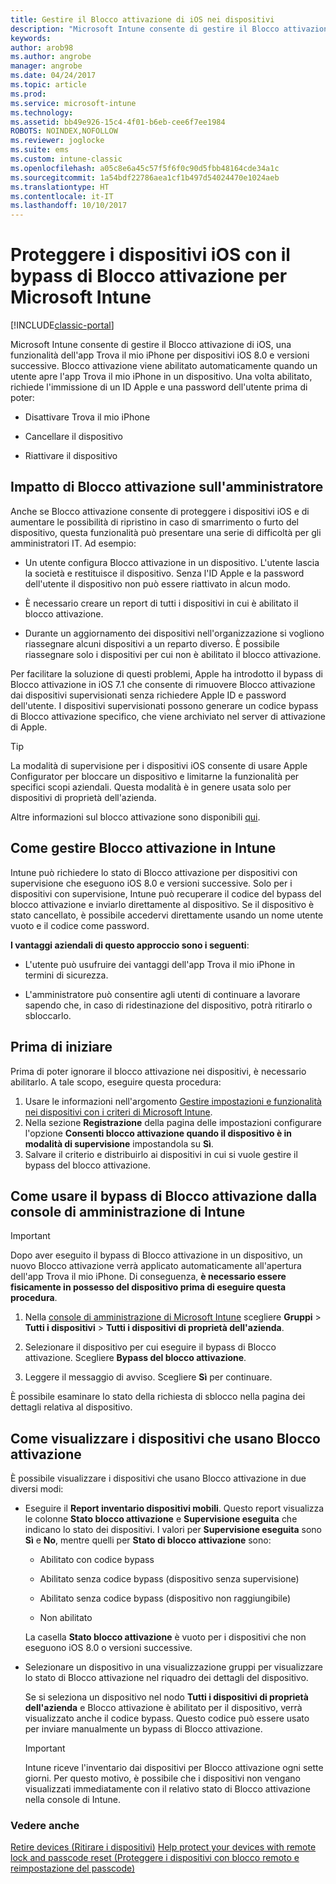 ```yaml
---
title: Gestire il Blocco attivazione di iOS nei dispositivi
description: "Microsoft Intune consente di gestire il Blocco attivazione di iOS, una funzionalità dell'app Trova il mio iPhone per dispositivi iOS 7.1 e versioni successive."
keywords: 
author: arob98
ms.author: angrobe
manager: angrobe
ms.date: 04/24/2017
ms.topic: article
ms.prod: 
ms.service: microsoft-intune
ms.technology: 
ms.assetid: bb49e926-15c4-4f01-b6eb-cee6f7ee1984
ROBOTS: NOINDEX,NOFOLLOW
ms.reviewer: joglocke
ms.suite: ems
ms.custom: intune-classic
ms.openlocfilehash: a05c8e6a45c57f5f6f0c90d5fbb48164cde34a1c
ms.sourcegitcommit: 1a54bdf22786aea1cf1b497d54024470e1024aeb
ms.translationtype: HT
ms.contentlocale: it-IT
ms.lasthandoff: 10/10/2017
---
```

# <a name="help-protect-ios-devices-with-activation-lock-bypass-for-microsoft-intune"></a>Proteggere i dispositivi iOS con il bypass di Blocco attivazione per Microsoft Intune

[!INCLUDE[classic-portal](../includes/classic-portal.md)]

Microsoft Intune consente di gestire il Blocco attivazione di iOS, una funzionalità dell'app Trova il mio iPhone per dispositivi iOS 8.0 e versioni successive. Blocco attivazione viene abilitato automaticamente quando un utente apre l'app Trova il mio iPhone in un dispositivo. Una volta abilitato, richiede l'immissione di un ID Apple e una password dell'utente prima di poter: 

-   Disattivare Trova il mio iPhone

-   Cancellare il dispositivo

-   Riattivare il dispositivo

## <a name="how-activation-lock-affects-you"></a>Impatto di Blocco attivazione sull'amministratore
Anche se Blocco attivazione consente di proteggere i dispositivi iOS e di aumentare le possibilità di ripristino in caso di smarrimento o furto del dispositivo, questa funzionalità può presentare una serie di difficoltà per gli amministratori IT. Ad esempio:

-   Un utente configura Blocco attivazione in un dispositivo. L'utente lascia la società e restituisce il dispositivo. Senza l'ID Apple e la password dell'utente il dispositivo non può essere riattivato in alcun modo.

-   È necessario creare un report di tutti i dispositivi in cui è abilitato il blocco attivazione.

-   Durante un aggiornamento dei dispositivi nell'organizzazione si vogliono riassegnare alcuni dispositivi a un reparto diverso. È possibile riassegnare solo i dispositivi per cui non è abilitato il blocco attivazione.

Per facilitare la soluzione di questi problemi, Apple ha introdotto il bypass di Blocco attivazione in iOS 7.1 che consente di rimuovere Blocco attivazione dai dispositivi supervisionati senza richiedere Apple ID e password dell'utente. I dispositivi supervisionati possono generare un codice bypass di Blocco attivazione specifico, che viene archiviato nel server di attivazione di Apple.

> [!TIP]
> La modalità di supervisione per i dispositivi iOS consente di usare Apple Configurator per bloccare un dispositivo e limitarne la funzionalità per specifici scopi aziendali. Questa modalità è in genere usata solo per dispositivi di proprietà dell'azienda.

Altre informazioni sul blocco attivazione sono disponibili [qui](https://support.apple.com/en-us/HT201365).

## <a name="how-intune-helps-you-manage-activation-lock"></a>Come gestire Blocco attivazione in Intune
Intune può richiedere lo stato di Blocco attivazione per dispositivi con supervisione che eseguono iOS 8.0 e versioni successive. Solo per i dispositivi con supervisione, Intune può recuperare il codice del bypass del blocco attivazione e inviarlo direttamente al dispositivo. Se il dispositivo è stato cancellato, è possibile accedervi direttamente usando un nome utente vuoto e il codice come password.

**I vantaggi aziendali di questo approccio sono i seguenti**:

-   L'utente può usufruire dei vantaggi dell'app Trova il mio iPhone in termini di sicurezza.

-   L'amministratore può consentire agli utenti di continuare a lavorare sapendo che, in caso di ridestinazione del dispositivo, potrà ritirarlo o sbloccarlo.

## <a name="before-you-start"></a>Prima di iniziare

Prima di poter ignorare il blocco attivazione nei dispositivi, è necessario abilitarlo. A tale scopo, eseguire questa procedura:

1. Usare le informazioni nell'argomento [Gestire impostazioni e funzionalità nei dispositivi con i criteri di Microsoft Intune](/intune-classic/deploy-use/ios-policy-settings-in-microsoft-intune).
2. Nella sezione **Registrazione** della pagina delle impostazioni configurare l'opzione **Consenti blocco attivazione quando il dispositivo è in modalità di supervisione** impostandola su **Sì**.
3. Salvare il criterio e distribuirlo ai dispositivi in cui si vuole gestire il bypass del blocco attivazione.

## <a name="how-to-use-activation-lock-bypass-from-the-intune-admin-console"></a>Come usare il bypass di Blocco attivazione dalla console di amministrazione di Intune
> [!IMPORTANT]
> Dopo aver eseguito il bypass di Blocco attivazione in un dispositivo, un nuovo Blocco attivazione verrà applicato automaticamente all'apertura dell'app Trova il mio iPhone. Di conseguenza, **è necessario essere fisicamente in possesso del dispositivo prima di eseguire questa procedura**.

1.  Nella [console di amministrazione di Microsoft Intune](https://manage.microsoft.com) scegliere **Gruppi** &gt; **Tutti i dispositivi** &gt; **Tutti i dispositivi di proprietà dell'azienda**.

2.  Selezionare il dispositivo per cui eseguire il bypass di Blocco attivazione. Scegliere **Bypass del blocco attivazione**.

3.  Leggere il messaggio di avviso. Scegliere **Sì** per continuare.

È possibile esaminare lo stato della richiesta di sblocco nella pagina dei dettagli relativa al dispositivo.

## <a name="how-to-see-which-devices-are-using-activation-lock"></a>Come visualizzare i dispositivi che usano Blocco attivazione
È possibile visualizzare i dispositivi che usano Blocco attivazione in due diversi modi:

-   Eseguire il **Report inventario dispositivi mobili**. Questo report visualizza le colonne **Stato blocco attivazione** e **Supervisione eseguita** che indicano lo stato dei dispositivi. I valori per **Supervisione eseguita** sono **Sì** e **No**, mentre quelli per **Stato di blocco attivazione** sono:

    -   Abilitato con codice bypass

    -   Abilitato senza codice bypass (dispositivo senza supervisione)

    -   Abilitato senza codice bypass (dispositivo non raggiungibile)

    -   Non abilitato

    La casella **Stato blocco attivazione** è vuoto per i dispositivi che non eseguono iOS 8.0 o versioni successive.

-   Selezionare un dispositivo in una visualizzazione gruppi per visualizzare lo stato di Blocco attivazione nel riquadro dei dettagli del dispositivo.

    Se si seleziona un dispositivo nel nodo **Tutti i dispositivi di proprietà dell'azienda** e Blocco attivazione è abilitato per il dispositivo, verrà visualizzato anche il codice bypass. Questo codice può essere usato per inviare manualmente un bypass di Blocco attivazione.

    > [!IMPORTANT]
    >Intune riceve l'inventario dai dispositivi per Blocco attivazione ogni sette giorni. Per questo motivo, è possibile che i dispositivi non vengano visualizzati immediatamente con il relativo stato di Blocco attivazione nella console di Intune.


### <a name="see-also"></a>Vedere anche
[Retire devices (Ritirare i dispositivi)](retire-devices-from-microsoft-intune-management.md)
[Help protect your devices with remote lock and passcode reset (Proteggere i dispositivi con blocco remoto e reimpostazione del passcode)](use-remote-lock-and-passcode-reset-in-microsoft-intune.md)
